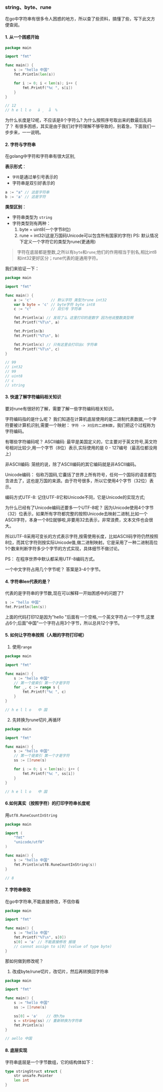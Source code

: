 ### string、byte、rune
在go中字符串有很多令人困惑的地方，所以查了些资料，搞懂了些，写下此文方便查阅。

#### 1. 从一个困惑开始
```go
package main

import "fmt"

func main() {
	s := "hello 中国"
	fmt.Println(len(s))

	for i := 0; i < len(s); i++ {
		fmt.Printf("%c ", s[i])
	}
}

// 12
// h e l l o   ä ¸ ­ å  %
```
为什么长度是12呢，不应该是8个字符么? 为什么按照序号取出来的数最后乱码了？
有很多困惑，其实是由于我们对字符理解不够导致的，别着急，下面我们一步步来，一一说明。

#### 2. 字符与字符串
在golang中字符和字符串有很大区别,

**表示形式**：
- `字符`是通过单引号表示的
- 字符串是双引好表示的
```go
a := "a" // 这是字符串
b := 'a' // 这是字符
```

**类型区别**：
- 字符串类型为 `string`
- 字符类型则有两种：
  1. byte = uint8(一个字节8位)
  2. rune = int32(这是万国码Unicode可以包含所有国家的字符)
PS: 默认情况下定义一个字符它的类型为rune(更通用)

> 字符在底层都是整数,之所以有`byte`和`rune`;他们的作用相当于别名,相比int8和int32更好区分；rune代表的是通用字符。

我们来验证一下：
```go
package main

import "fmt"

func main() {
	a := 'c'         // 默认字符 类型为rune int32
	var b byte = 'c' // byte字符 byte int8
	c := "c"         // 双引号 字符串

	fmt.Println(a) // 发现了么 这里打印的是数字 因为他说整数类型啊
	fmt.Printf("%T\n", a)

	fmt.Println(b)
	fmt.Printf("%T\n", b)

	fmt.Println(c) // 只有这里会打印出c 字符串
	fmt.Printf("%T\n", c)
}

// 99
// int32
// 99
// uint8
// c
// string
```

#### 3. 快速了解字符编码相关知识
要对rune有很好的了解，需要了解一些字符编码相关知识。

字符编码指的是什么呢？
我们知道在计算机底层使用的是二进制代表数据,一个字符要被计算机识别,需要一个映射：
`字符 -> 对应的二进制数`，我们把这个过程称为字符编码。

有哪些字符编码呢？
ASCII编码:
最早是美国定义的，它主要对于英文符号,英文符号相对比较少,用一个字节（8位）表示,实际使用的是 0 - 127编号（最高位都没用上）

非ASCII编码:
笼统的说，除了ASCII编码的其它编码就是非ASCII编码。

Unicode编码：
俗称万国码,它囊括了世界上所有符号，任何一个国际的语言都包含进去了，这也是万国的来源。由于符号很多，所以它使用4个字节（32位）表示。

编码方式UTF-8:
记住UTF-8它和Unicode不同，它是Unicode的实现方式;

为什么已经有了Unicode编码还要多一个UTF-8呢？
因为Unicode使用4个字节（32）位表示，如果所有字符都完整的按照Unicode去映射二进制,比如一个ASCII字符，本身一个8位就够啦,非要用32去表示，非常浪费，文本文件也会很大。 

所以UTF-8采用可变长的方式表示字符,按需使用长度，比如ASCII码字符仍然按照8位，而其它字符则按实际Unicode值,做二进制映射。它是采用了一种二进制高位1个数来判断字符多少个字节的方式实现，具体细节不做讨论。

PS： 在程序世界中默认都采用UTF-8编码方式。

一个中文字符占用几个字节呢？
答案是3-4个字节。

#### 4. 字符串len代表的是？
代表的是字符串的字节数,现在可以解释一开始困惑中的问题了?

```go
s := "hello 中国"
fmt.Println(len(s))
```
上面的代码打印12是因为"hello "后面有一个空格,一个英文字符占一个字节,这里占6个;后面"中国"一个字符占用3个字节，所以总共12个字节。

#### 5. 如何让字符串按照（人眼的字符打印呢）
1. 使用`range`
```go
package main

import "fmt"

func main() {
	s := "hello 中国"
	// 第一个是索引 第一个才是字符
	for _, c := range s {
		fmt.Printf("%c ", c)
	}
}

// h e l l o   中 国 
```

2. 先转换为rune切片,再循环
```go
package main

import "fmt"

func main() {
	s := "hello 中国"
	// 第一个是索引 第一个才是字符
	ss := []rune(s)

	for i := 0; i < len(ss); i++ {
		fmt.Printf("%c ", ss[i])
	}
}

// h e l l o   中 国 
```

#### 6.如何真实（按照字符）的打印字符串长度呢
用`utf8.RuneCountInString`
```go
package main

import (
	"fmt"
	"unicode/utf8"
)

func main() {
	s := "hello 中国"
	fmt.Println(utf8.RuneCountInString(s))
}

// 8
```

#### 7. 字符串修改
在go中字符串,不能直接修改，不信你看
```go
package main

import "fmt"

func main() {
	s := "hello 中国"
	fmt.Printf("%T\n", s[0])
	s[0] = 'a' // 不能直接修改 报错
	// cannot assign to s[0] (value of type byte)
}
```

那如何做到修改呢？
1. 改成byte/rune切片，改切片，然后再转换回字符串
```go
package main

import "fmt"

func main() {
	s := "hello 中国"
	ss := []rune(s)

	ss[0] = 'a'    // 改h为a
	s = string(ss) // 重新转换为字符串
	fmt.Println(s)
}

// aello 中国
```

#### 8. 底层实现
字符串底层是一个字节数组，它的结构体如下：
```go
type stringStruct struct {
	str unsafe.Pointer
	len int
}
```




